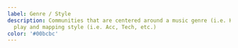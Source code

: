 ```yaml
---
label: Genre / Style
description: Communities that are centered around a music genre (i.e. KPOP) or a
  play and mapping style (i.e. Acc, Tech, etc.)
color: '#00bcbc'
---
```

